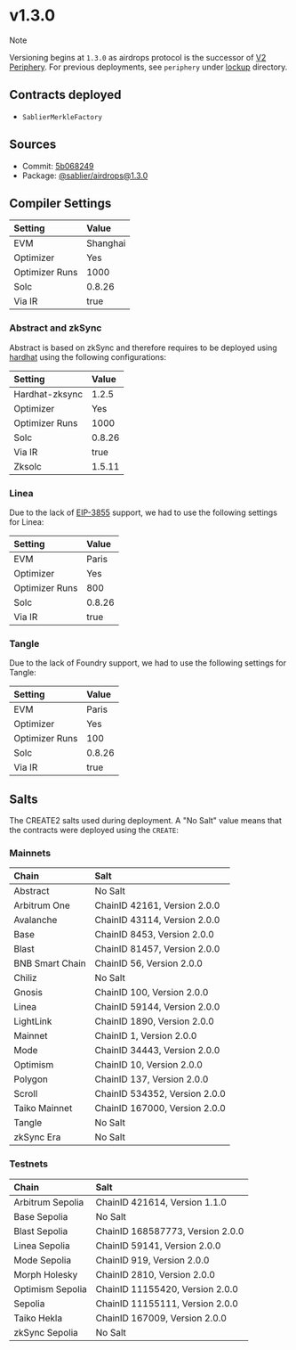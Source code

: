 # v1.3.0

<!-- prettier-ignore -->
> [!NOTE]
> Versioning begins at `1.3.0` as airdrops protocol is the successor of [V2 Periphery](https://github.com/sablier-labs/v2-periphery). For previous deployments, see `periphery` under [lockup](../../lockup/) directory.

## Contracts deployed

- `SablierMerkleFactory`

## Sources

- Commit: [5b068249](https://github.com/sablier-labs/airdrops/commit/5b0682494e060ef93aedecabd5afe930adfcf2ed)
- Package: [@sablier/airdrops@1.3.0](https://npmjs.com/package/@sablier/airdrops/v/1.3.0)

## Compiler Settings

| Setting        | Value    |
| :------------- | :------- |
| EVM            | Shanghai |
| Optimizer      | Yes      |
| Optimizer Runs | 1000     |
| Solc           | 0.8.26   |
| Via IR         | true     |

### Abstract and zkSync

Abstract is based on zkSync and therefore requires to be deployed using
[hardhat](https://docs.abs.xyz/build-on-abstract/smart-contracts/hardhat) using the following configurations:

| Setting        | Value  |
| :------------- | :----- |
| Hardhat-zksync | 1.2.5  |
| Optimizer      | Yes    |
| Optimizer Runs | 1000   |
| Solc           | 0.8.26 |
| Via IR         | true   |
| Zksolc         | 1.5.11 |

### Linea

Due to the lack of [EIP-3855](https://eips.ethereum.org/EIPS/eip-3855) support, we had to use the following settings for
Linea:

| Setting        | Value  |
| :------------- | :----- |
| EVM            | Paris  |
| Optimizer      | Yes    |
| Optimizer Runs | 800    |
| Solc           | 0.8.26 |
| Via IR         | true   |

### Tangle

Due to the lack of Foundry support, we had to use the following settings for Tangle:

| Setting        | Value  |
| :------------- | :----- |
| EVM            | Paris  |
| Optimizer      | Yes    |
| Optimizer Runs | 100    |
| Solc           | 0.8.26 |
| Via IR         | true   |

## Salts

The CREATE2 salts used during deployment. A "No Salt" value means that the contracts were deployed using the `CREATE`:

### Mainnets

| Chain           | Salt                          |
| :-------------- | :---------------------------- |
| Abstract        | No Salt                       |
| Arbitrum One    | ChainID 42161, Version 2.0.0  |
| Avalanche       | ChainID 43114, Version 2.0.0  |
| Base            | ChainID 8453, Version 2.0.0   |
| Blast           | ChainID 81457, Version 2.0.0  |
| BNB Smart Chain | ChainID 56, Version 2.0.0     |
| Chiliz          | No Salt                       |
| Gnosis          | ChainID 100, Version 2.0.0    |
| Linea           | ChainID 59144, Version 2.0.0  |
| LightLink       | ChainID 1890, Version 2.0.0   |
| Mainnet         | ChainID 1, Version 2.0.0      |
| Mode            | ChainID 34443, Version 2.0.0  |
| Optimism        | ChainID 10, Version 2.0.0     |
| Polygon         | ChainID 137, Version 2.0.0    |
| Scroll          | ChainID 534352, Version 2.0.0 |
| Taiko Mainnet   | ChainID 167000, Version 2.0.0 |
| Tangle          | No Salt                       |
| zkSync Era      | No Salt                       |

### Testnets

| Chain            | Salt                             |
| :--------------- | :------------------------------- |
| Arbitrum Sepolia | ChainID 421614, Version 1.1.0    |
| Base Sepolia     | No Salt                          |
| Blast Sepolia    | ChainID 168587773, Version 2.0.0 |
| Linea Sepolia    | ChainID 59141, Version 2.0.0     |
| Mode Sepolia     | ChainID 919, Version 2.0.0       |
| Morph Holesky    | ChainID 2810, Version 2.0.0      |
| Optimism Sepolia | ChainID 11155420, Version 2.0.0  |
| Sepolia          | ChainID 11155111, Version 2.0.0  |
| Taiko Hekla      | ChainID 167009, Version 2.0.0    |
| zkSync Sepolia   | No Salt                          |
